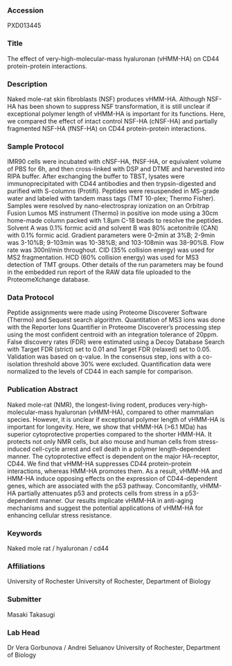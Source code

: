 ### Accession
PXD013445

### Title
The effect of very-high-molecular-mass hyaluronan (vHMM-HA) on CD44 protein-protein interactions.

### Description
Naked mole-rat skin fibroblasts (NSF) produces vHMM-HA. Although NSF-HA has been shown to suppress NSF transformation, it is still unclear if exceptional polymer length of vHMM-HA is important for its functions. Here, we compared the effect of intact control NSF-HA (cNSF-HA) and partially fragmented NSF-HA (fNSF-HA) on CD44 protein-protein interactions.

### Sample Protocol
IMR90 cells were incubated with cNSF-HA, fNSF-HA, or equivalent volume of PBS for 6h, and then cross-linked with DSP and DTME and harvested into RIPA buffer. After exchanging the buffer to TBST, lysates were immunoprecipitated with CD44 antibodies and then trypsin-digested and purified with S-columns (Protifi). Peptides were resuspended in MS-grade water and labeled with tandem mass tags (TMT 10-plex; Thermo Fisher).  Samples were resolved by nano-electrospray ionization on an Orbitrap Fusion Lumos MS instrument (Thermo) in positive ion mode using a 30cm home-made column packed with 1.8μm C-18 beads to resolve the peptides.  Solvent A was 0.1% formic acid and solvent B was 80% acetonitrile (CAN) with 0.1% formic acid.  Gradient parameters were 0-2min at 3%B; 2-9min was 3-10%B; 9-103min was 10-38%B; and 103-108min was 38-90%B.  Flow rate was 300nl/min throughout.  CID (35% collision energy) was used for MS2 fragmentation.  HCD (60% collision energy) was used for MS3 detection of TMT groups.  Other details of the run parameters may be found in the embedded run report of the RAW data file uploaded to the ProteomeXchange database.

### Data Protocol
Peptide assignments were made using Proteome Discoverer Software (Thermo) and Sequest search algorithm.  Quantitation of MS3 ions was done with the Reporter Ions Quantifier in Proteome Discoverer’s processing step using the most confident centroid with an integration tolerance of 20ppm. False discovery rates (FDR) were estimated using a Decoy Database Search with Target FDR (strict) set to 0.01 and Target FDR (relaxed) set to 0.05.  Validation was based on q-value.   In the consensus step, ions with a co-isolation threshold above 30% were excluded.  Quantification data were normalized to the levels of CD44 in each sample for comparison.

### Publication Abstract
Naked mole-rat (NMR), the longest-living rodent, produces very-high-molecular-mass hyaluronan (vHMM-HA), compared to other mammalian species. However, it is unclear if exceptional polymer length of vHMM-HA is important for longevity. Here, we show that vHMM-HA (&gt;6.1 MDa) has superior cytoprotective properties compared to the shorter HMM-HA. It protects not only NMR cells, but also mouse and human cells from stress-induced cell-cycle arrest and cell death in a polymer length-dependent manner. The cytoprotective effect is dependent on the major HA-receptor, CD44. We find that vHMM-HA suppresses CD44 protein-protein interactions, whereas HMM-HA promotes them. As a result, vHMM-HA and HMM-HA induce opposing effects on the expression of CD44-dependent genes, which are associated with the p53 pathway. Concomitantly, vHMM-HA partially attenuates p53 and protects cells from stress in a p53-dependent manner. Our results implicate vHMM-HA in anti-aging mechanisms and suggest the potential applications of vHMM-HA for enhancing cellular stress resistance.

### Keywords
Naked mole rat / hyaluronan / cd44

### Affiliations
University of Rochester
University of Rochester, Department of Biology

### Submitter
Masaki Takasugi

### Lab Head
Dr Vera Gorbunova / Andrei Seluanov
University of Rochester, Department of Biology


